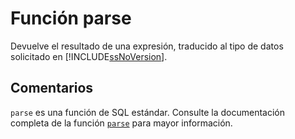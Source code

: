 ﻿---
SidebarGroup: "p"
Autogenerated: true
---

# Función  parse

Devuelve el resultado de una expresión, traducido al tipo de datos solicitado en [!INCLUDE[ssNoVersion](../../includes/ssnoversion-md.md)].

## Comentarios 

`parse` es una función de SQL estándar. Consulte la documentación completa de la función [`parse`](https://learn.microsoft.com/es-es/sql/t-sql/functions/parse-transact-sql) para mayor información.
